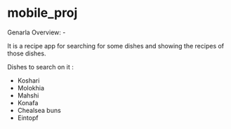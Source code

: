 # mobile_proj



Genarla Overview: -

It is a recipe app for searching for some dishes and showing the recipes of those dishes.

Dishes to search on it :

- Koshari
- Molokhia
- Mahshi
- Konafa
- Chealsea buns
- Eintopf
